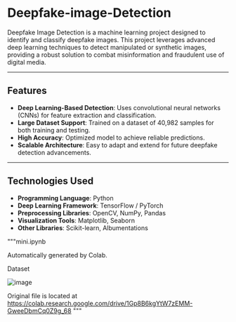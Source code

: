 # Deepfake-image-Detection

Deepfake Image Detection is a machine learning project designed to identify and classify deepfake images. This project leverages advanced deep learning techniques to detect manipulated or synthetic images, providing a robust solution to combat misinformation and fraudulent use of digital media.

---

## Features

- **Deep Learning-Based Detection**: Uses convolutional neural networks (CNNs) for feature extraction and classification.
- **Large Dataset Support**: Trained on a dataset of 40,982 samples for both training and testing.
- **High Accuracy**: Optimized model to achieve reliable predictions.
- **Scalable Architecture**: Easy to adapt and extend for future deepfake detection advancements.

---

## Technologies Used

- **Programming Language**: Python
- **Deep Learning Framework**: TensorFlow / PyTorch
- **Preprocessing Libraries**: OpenCV, NumPy, Pandas
- **Visualization Tools**: Matplotlib, Seaborn
- **Other Libraries**: Scikit-learn, Albumentations

"""mini.ipynb

Automatically generated by Colab.

Dataset 

![image](https://github.com/user-attachments/assets/84d17cfc-25bc-420a-adc2-d78abffddbf3)


Original file is located at
    https://colab.research.google.com/drive/1Gp8B6kgYtW7zEMM-GweeDbmCq0Z9g_68
"""
